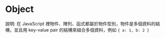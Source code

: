 # Object

說明: 在 JavaScript 裡物件、陣列、函式都屬於物件型別，物件是多個資料的結構，並且用 key-value pair 的結構來組合多個資料，例如 `{ a: 1, b: 2 }`